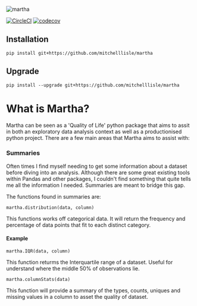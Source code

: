 ![martha](https://user-images.githubusercontent.com/18128531/38394881-8b12db68-3973-11e8-93f5-145701744ca9.png)

[![CircleCI](https://circleci.com/gh/mitchelllisle/martha.svg?style=svg)](https://circleci.com/gh/mitchelllisle/martha)
[![codecov](https://codecov.io/gh/mitchelllisle/martha/branch/master/graph/badge.svg)](https://codecov.io/gh/mitchelllisle/martha)

## Installation
```
pip install git+https://github.com/mitchelllisle/martha
```
## Upgrade
```
pip install --upgrade git+https://github.com/mitchelllisle/martha
```

# What is Martha?
Martha can be seen as a 'Quality of Life' python package that aims to assit in both an exploratory data analysis context as well as a productionised python project. There are a few main areas that Martha aims to assist with:

### Summaries
Often times I find myself needing to get some information about a dataset before diving into an analysis. Although there are some great existing tools within Pandas and other packages, I couldn't find something that quite tells me all the information I needed. Summaries are meant to bridge this gap.

The functions found in summaries are:

```
martha.distribution(data, column)
```
This functions works off categorical data. It will return the frequency and percentage of data points that fit to each distinct category.

#### Example

```
martha.IQR(data, column)
```
This function returms the Interquartile range of a dataset. Useful for understand where the middle 50% of observations lie.

```
martha.columnStats(data)
```
This function will provide a summary of the types, counts, uniques and missing values in a column to asset the quality of dataset.
###
